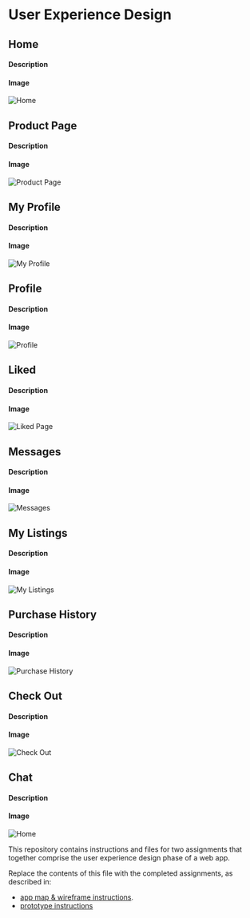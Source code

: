 # User Experience Design

## Home
#### Description
#### Image
![Home](/ux-design/images/Home.png)

## Product Page
#### Description
#### Image
![Product Page](/ux-design/images/Product%20Page.png)

## My Profile
#### Description
#### Image
![My Profile](/ux-design/images/MyProfile.png)

## Profile
#### Description
#### Image
![Profile](/ux-design/images/)

## Liked
#### Description
#### Image
![Liked Page](/ux-design/images/Likes.png)

## Messages
#### Description
#### Image
![Messages](/ux-design/images/Messages.png)

## My Listings
#### Description
#### Image
![My Listings](/ux-design/images/MyListings.png)

## Purchase History
#### Description
#### Image
![Purchase History](/ux-design/images/PurchaseHistory.png)

## Check Out
#### Description
#### Image
![Check Out](/ux-design/images/CheckOut.png)

## Chat
#### Description
#### Image
![Home](/ux-design/images/Chat.png)

This repository contains instructions and files for two assignments that together comprise the user experience design phase of a web app.

Replace the contents of this file with the completed assignments, as described in:

- [app map & wireframe instructions](instructions-0a-app-map-wireframes.md).
- [prototype instructions](instructions-0b-prototyping.md)
